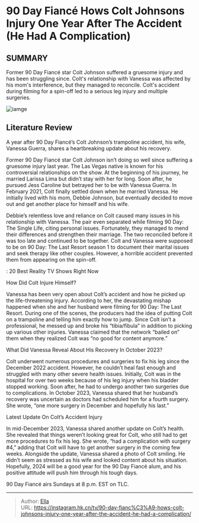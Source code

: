 # 90 Day Fiancé Hows Colt Johnsons Injury One Year After The Accident (He Had A Complication)


## SUMMARY 



  Former 90 Day Fiancé star Colt Johnson suffered a gruesome injury and has been struggling since.   Colt&#39;s relationship with Vanessa was affected by his mom&#39;s interference, but they managed to reconcile.   Colt&#39;s accident during filming for a spin-off led to a serious leg injury and multiple surgeries.  

![iamge](https://static1.srcdn.com/wordpress/wp-content/uploads/2023/12/90-day-fiance-s-colt-johnson-montage-with-image-of-him-in-hospital.jpg)

## Literature Review
A year after 90 Day Fiancé’s Colt Johnson’s trampoline accident, his wife, Vanessa Guerra, shares a heartbreaking update about his recovery.




Former 90 Day Fiancé star Colt Johnson isn’t doing so well since suffering a gruesome injury last year. The Las Vegas native is known for his controversial relationships on the show. At the beginning of his journey, he married Larissa Lima but didn’t stay with her for long. Soon after, he pursued Jess Caroline but betrayed her to be with Vanessa Guerra. In February 2021, Colt finally settled down when he married Vanessa. He initially lived with his mom, Debbie Johnson, but eventually decided to move out and get another place for himself and his wife.




Debbie’s relentless love and reliance on Colt caused many issues in his relationship with Vanessa. The pair even separated while filming 90 Day: The Single Life, citing personal issues. Fortunately, they managed to mend their differences and strengthen their marriage. The two reconciled before it was too late and continued to be together. Colt and Vanessa were supposed to be on 90 Day: The Last Resort season 1 to document their marital issues and seek therapy like other couples. However, a horrible accident prevented them from appearing on the spin-off.

 : 20 Best Reality TV Shows Right Now


 How Did Colt Injure Himself? 

 

Vanessa has been very open about Colt’s accident and how he picked up the life-threatening injury. According to her, the devastating mishap happened when she and her husband were filming for 90 Day: The Last Resort. During one of the scenes, the producers had the idea of putting Colt on a trampoline and telling him exactly how to jump. Since Colt isn’t a professional, he messed up and broke his “tibia/fibula” in addition to picking up various other injuries. Vanessa claimed that the network “bailed on” them when they realized Colt was “no good for content anymore.”






 What Did Vanessa Reveal About His Recovery In October 2023? 
          

Colt underwent numerous procedures and surgeries to fix his leg since the December 2022 accident. However, he couldn’t heal fast enough and struggled with many other severe health issues. Initially, Colt was in the hospital for over two weeks because of his leg injury when his bladder stopped working. Soon after, he had to undergo another two surgeries due to complications. In October 2023, Vanessa shared that her husband’s recovery was uncertain as doctors had scheduled him for a fourth surgery. She wrote, “one more surgery in December and hopefully his last.”



 Latest Update On Colt’s Accident Injury 
          




In mid-December 2023, Vanessa shared another update on Colt’s health. She revealed that things weren’t looking great for Colt, who still had to get more procedures to fix his leg. She wrote, “had a complication with surgery #4,” adding that Colt will have to get another surgery in the coming few weeks. Alongside the update, Vanessa shared a photo of Colt smiling. He didn’t seem as stressed as his wife and looked content about his situation. Hopefully, 2024 will be a good year for the 90 Day Fiancé alum, and his positive attitude will push him through his tough days.



90 Day Fiancé airs Sundays at 8 p.m. EST on TLC.






---

> Author: [Ella](https://instagram.hk.cn/)  
> URL: https://instagram.hk.cn/tv/90-day-fianc%C3%A9-hows-colt-johnsons-injury-one-year-after-the-accident-he-had-a-complication/  

